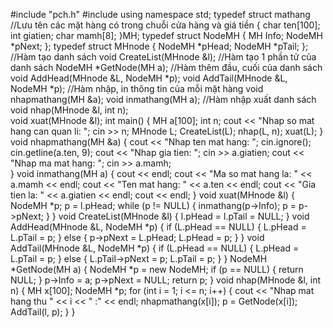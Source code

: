 
#include "pch.h"
#include <iostream>
using namespace std;
typedef struct mathang                //Lưu tên các mặt hàng có trong chuỗi cửa hàng và giá tiền
{
	char ten[100];
	int giatien;
	char mamh[8];
}MH;
typedef struct NodeMH
{
	MH Info;
	NodeMH *pNext;
};
typedef struct MHnode
{
	NodeMH *pHead;
	NodeMH *pTail;
};
//Hàm tạo danh sách
void CreateList(MHnode &l);
//Hàm tạo 1 phần tử của danh sách
NodeMH *GetNode(MH a);
//Hàm thêm đầu, cuối của danh sách
void AddHead(MHnode &L, NodeMH *p);
void AddTail(MHnode &L, NodeMH *p);
//Hàm nhập, in thông tin của mỗi mặt hàng
void nhapmathang(MH &a);
void inmathang(MH a);
//Hàm nhập xuất danh sách
void nhap(MHnode &l, int n);  
void xuat(MHnode &l);
int main()
{
	MH a[100];
	int n;
	cout << "Nhap so mat hang can quan li: ";
	cin >> n;
	MHnode L;
	CreateList(L);
	nhap(L, n);
	xuat(L);
}
void nhapmathang(MH &a)
{
	cout << "Nhap ten mat hang: ";
	cin.ignore();
	cin.getline(a.ten, 9);
	cout << "Nhap gia tien: ";
	cin >> a.giatien;
	cout << "Nhap ma mat hang: ";
	cin >> a.mamh;	
}
void inmathang(MH a)
{
	cout << endl;
	cout << "Ma so mat hang la: " << a.mamh << endl;
	cout << "Ten mat hang: " << a.ten << endl;
	cout << "Gia tien la: " << a.giatien << endl;
	cout << endl;
}
void xuat(MHnode &l)
{
	NodeMH *p;
	p = l.pHead;
	while (p != NULL)
	{
		inmathang(p->Info);
		p = p->pNext;
	}
}
void CreateList(MHnode &l)
{
	l.pHead = l.pTail = NULL;
}
void AddHead(MHnode &L, NodeMH *p)
{
	if (L.pHead == NULL)
	{
		L.pHead = L.pTail = p;
	}
	else
	{
		p->pNext = L.pHead;
		L.pHead = p;
	}
}
void AddTail(MHnode &L, NodeMH *p)
{
	if (L.pHead == NULL)
	{
		L.pHead = L.pTail = p;
	}
	else
	{
		L.pTail->pNext = p;
		L.pTail = p;
	}
}
NodeMH *GetNode(MH a)
{
	NodeMH *p = new NodeMH;
	if (p == NULL)
	{
		return NULL;
	}
	p->Info = a;
	p->pNext = NULL;
	return p;
}
void nhap(MHnode &l, int n)
{
	MH x[100];
	NodeMH *p;
	for (int i = 1; i <= n; i++)
	{
		cout << "Nhap mat hang thu " << i << " :" << endl;
		nhapmathang(x[i]);
		p = GetNode(x[i]);
		AddTail(l, p);
	}
}
